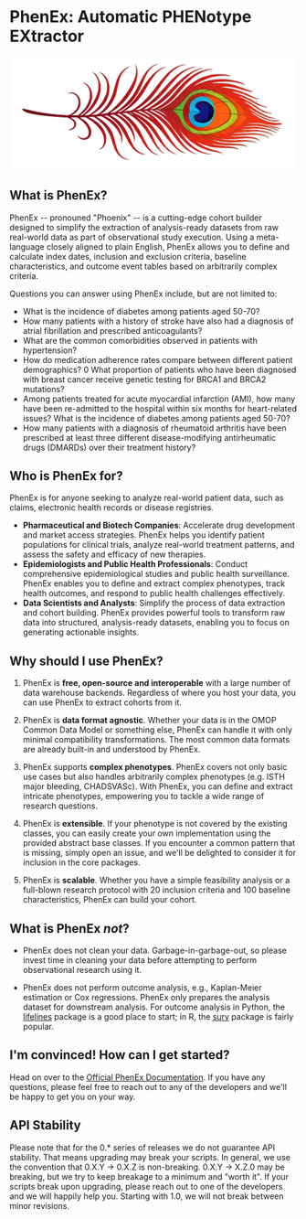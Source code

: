 # PhenEx: Automatic PHENotype EXtractor

<a href="https://github.com/Bayer-Group/PhenEx">
  <div style="text-align: center;">
    <img src="phenex.png" alt="PhenEx Logo" width="500" />
  </div>
</a>

## What is PhenEx?

PhenEx -- pronouned "Phoenix" -- is a cutting-edge cohort builder designed to simplify the extraction of analysis-ready datasets from raw real-world data as part of observational study execution. Using a meta-language closely aligned to plain English, PhenEx allows you to define and calculate index dates, inclusion and exclusion criteria, baseline characteristics, and outcome event tables based on arbitrarily complex criteria.

Questions you can answer using PhenEx include, but are not limited to:

- What is the incidence of diabetes among patients aged 50-70?
- How many patients with a history of stroke have also had a diagnosis of atrial fibrillation and prescribed anticoagulants?
- What are the common comorbidities observed in patients with hypertension?
- How do medication adherence rates compare between different patient demographics?
  0 What proportion of patients who have been diagnosed with breast cancer receive genetic testing for BRCA1 and BRCA2 mutations?
- Among patients treated for acute myocardial infarction (AMI), how many have been re-admitted to the hospital within six months for heart-related issues?
  What is the incidence of diabetes among patients aged 50-70?
- How many patients with a diagnosis of rheumatoid arthritis have been prescribed at least three different disease-modifying antirheumatic drugs (DMARDs) over their treatment history?

## Who is PhenEx for?

PhenEx is for anyone seeking to analyze real-world patient data, such as claims, electronic health records or disease registries.

- **Pharmaceutical and Biotech Companies**: Accelerate drug development and market access strategies. PhenEx helps you identify patient populations for clinical trials, analyze real-world treatment patterns, and assess the safety and efficacy of new therapies.
- **Epidemiologists and Public Health Professionals**: Conduct comprehensive epidemiological studies and public health surveillance. PhenEx enables you to define and extract complex phenotypes, track health outcomes, and respond to public health challenges effectively.
- **Data Scientists and Analysts**: Simplify the process of data extraction and cohort building. PhenEx provides powerful tools to transform raw data into structured, analysis-ready datasets, enabling you to focus on generating actionable insights.

## Why should I use PhenEx?

1. PhenEx is **free, open-source and interoperable** with a large number of data warehouse backends. Regardless of where you host your data, you can use PhenEx to extract cohorts from it.

2. PhenEx is **data format agnostic**. Whether your data is in the OMOP Common Data Model or something else, PhenEx can handle it with only minimal compatibility transformations. The most common data formats are already built-in and understood by PhenEx.

3. PhenEx supports **complex phenotypes**. PhenEx covers not only basic use cases but also handles arbitrarily complex phenotypes (e.g. ISTH major bleeding, CHADSVASc). With PhenEx, you can define and extract intricate phenotypes, empowering you to tackle a wide range of research questions.

4. PhenEx is **extensible**. If your phenotype is not covered by the existing classes, you can easily create your own implementation using the provided abstract base classes. If you encounter a common pattern that is missing, simply open an issue, and we'll be delighted to consider it for inclusion in the core packages.

5. PhenEx is **scalable**. Whether you have a simple feasibility analysis or a full-blown research protocol with 20 inclusion criteria and 100 baseline characteristics, PhenEx can build your cohort.

## What is PhenEx _not_?

- PhenEx does not clean your data. Garbage-in-garbage-out, so please invest time in cleaning your data before attempting to perform observational research using it.

- PhenEx does not perform outcome analysis, e.g., Kaplan-Meier estimation or Cox regressions. PhenEx only prepares the analysis dataset for downstream analysis. For outcome analysis in Python, the [lifelines](https://lifelines.readthedocs.io/en/latest/) package is a good place to start; in R, the [surv](https://cran.r-project.org/web/packages/survival/index.html) package is fairly popular.

## I'm convinced! How can I get started?

Head on over to the [Official PhenEx Documentation](https://bayer-group.github.io/PhenEx). If you have any questions, please feel free to reach out to any of the developers and we'll be happy to get you on your way.

## API Stability

Please note that for the 0.\* series of releases we do not guarantee API stability. That means upgrading may break your scripts. In general, we use the convention that 0.X.Y -> 0.X.Z is non-breaking. 0.X.Y -> X.Z.0 may be breaking, but we try to keep breakage to a minimum and "worth it". If your scripts break upon upgrading, please reach out to one of the developers and we will happily help you. Starting with 1.0, we will not break between minor revisions.

